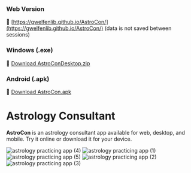 ### Web Version

🔗 [https://gwelfenlib.github.io/AstroCon/](https://gwelfenlib.github.io/AstroCon/) (data is not saved between sessions)

### Windows (.exe)

🔗 [Download AstroConDesktop.zip](https://github.com/gwelfenlib/Astrology-Consultant-app/raw/refs/heads/main/Desktop/AstroConDesktop.zip)

### Android (.apk)

🔗 [Download AstroCon.apk](https://github.com/gwelfenlib/Astrology-Consultant-app/raw/refs/heads/main/Mobile/AstroCon.apk)

# Astrology Consultant

**AstroCon** is an astrology consultant app available for web, desktop, and mobile. Try it online or download it for your device.

![astrology practicing app (4)](https://github.com/user-attachments/assets/cabb3bb0-aa9a-4626-9734-f3678d2ae7a1)
![astrology practicing app (1)](https://github.com/user-attachments/assets/8972b335-2e10-4542-842d-326c583667a7)
![astrology practicing app (5)](https://github.com/user-attachments/assets/b4c177ec-e214-4bd2-ba05-5530a98fd0d6)
![astrology practicing app (2)](https://github.com/user-attachments/assets/de3ba575-14c7-4cb1-8b96-717e81eeb27c)
![astrology practicing app (3)](https://github.com/user-attachments/assets/33db89d5-8ca6-43f6-b7be-638db19ed559)
